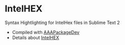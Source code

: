 IntelHEX
========

Syntax Hightlighting for IntelHex files in Sublime Text 2

 * Compiled with [AAAPackageDev](https://github.com/SublimeText/AAAPackageDev#json-and-property-list-conversion)
 * Details about [IntelHEX](http://en.wikipedia.org/wiki/Intel_HEX)